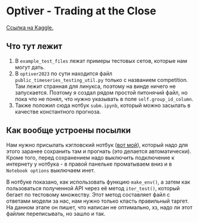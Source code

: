 # Optiver - Trading at the Close

[Ссылка на Kaggle.](https://www.kaggle.com/competitions/optiver-trading-at-the-close/overview)

## Что тут лежит

1. В `example_test_files` лежат примеры тестовых сетов, которые нам могут дать.
2. В `optiver2023` по сути находится файл `public_timeseries_testing_util.py` только с названием competition.
Там лежит странная для линукса, поэтому на винде ничего не запускается. Поэтому я создал рядом простой питонячий файл, но
пока что не понял, что нужно указывать в поле `self.group_id_column`.
3. Также положил сюда нотбук `subm.ipynb`, который можно засылать в качестве константного прогноза.

## Как вообще устроены посылки

Нам нужно присылать кэгловский нотбук ([вот мой](https://www.kaggle.com/code/alexander4127/notebook244976138f)), который надо для этого заранее сохранить там и прогнать (это делается автоматически).
Кроме того, перед сохранением надо выключить подключение к интернету у нотбука - в правой панельке проматываем вниз и в `Notebook options` выключаем инет.

В нотбуке показано, как использовать функцию `make_env()`, а затем как пользоваться полученной API через её метод `iter_test()`, который бегает по тестовому множеству.
Этот метод составляет файл с ответами модели за нас, нам нужно только класть правильный таргет. На данном этапе он пишет, что написан не оптимально, хз, надо ли этот файлик переписывать, но зашло и так.


